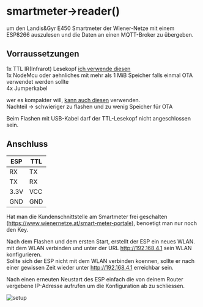 # smartmeter->reader()
um den Landis&amp;Gyr E450 Smartmeter der Wiener-Netze mit einem ESP8266 auszulesen und die Daten an einen MQTT-Broker zu übergeben.  

## Vorraussetzungen  
1x TTL IR(Infrarot) Lesekopf [ich verwende diesen](https://bayha-electronics.de/produkt/bausatz-ttl-irinfrarot-lese-schreibkopf/)  
1x NodeMcu oder aehnliches mit mehr als 1 MiB Speicher falls einmal OTA verwendet werden sollte  
4x Jumperkabel  

wer es kompakter will, [kann auch diesen](https://bayha-electronics.de/produkt/tasmota-wifi-lesekopf/) verwenden.  
Nachteil -> schwieriger zu flashen und zu wenig Speicher für OTA  

Beim Flashen mit USB-Kabel darf der TTL-Lesekopf nicht angeschlossen sein.  

## Anschluss  
|ESP  |TTL  |  
|-----|-----|  
|RX   |TX   |  
|TX   |RX   |  
|3.3V |VCC  |  
|GND  |GND  |  

Hat man die Kundenschnittstelle am Smartmeter frei geschalten (https://www.wienernetze.at/smart-meter-portale), benoetigt man nur noch den Key.  

Nach dem Flashen und dem ersten Start, erstellt der ESP ein neues WLAN.
mit dem WLAN verbinden und unter der URL http://192.168.4.1 sein WLAN konfigurieren.  
Sollte sich der ESP nicht mit dem WLAN verbinden koennen, sollte er nach einer gewissen Zeit wieder unter http://192.168.4.1 erreichbar sein.  

Nach einen erneuten Neustart des ESP einfach die von deinem Router vergebene IP-Adresse aufrufen um die Konfiguration ab zu schliessen.  

![setup](https://avatars2.githubusercontent.com/u/53957681?s=460&u=68dab87193fe05690a01e1cf6226a8069ca4ec75&v=4)





